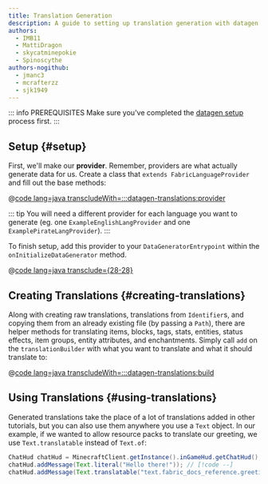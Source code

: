```yaml
---
title: Translation Generation
description: A guide to setting up translation generation with datagen.
authors:
  - IMB11
  - MattiDragon
  - skycatminepokie
  - Spinoscythe
authors-nogithub:
  - jmanc3
  - mcrafterzz
  - sjk1949
---
```


::: info PREREQUISITES
Make sure you've completed the [datagen setup](./setup) process first.
:::

## Setup {#setup}

First, we'll make our **provider**. Remember, providers are what actually generate data for us. Create a class that `extends FabricLanguageProvider` and fill out the base methods:

@[code lang=java transcludeWith=:::datagen-translations:provider](@/reference/1.21.8/src/client/java/com/example/docs/datagen/FabricDocsReferenceEnglishLangProvider.java)

::: tip
You will need a different provider for each language you want to generate (eg. one `ExampleEnglishLangProvider` and one `ExamplePirateLangProvider`).
:::

To finish setup, add this provider to your `DataGeneratorEntrypoint` within the `onInitializeDataGenerator` method.

@[code lang=java transclude={28-28}](@/reference/1.21.8/src/client/java/com/example/docs/datagen/FabricDocsReferenceDataGenerator.java)

## Creating Translations {#creating-translations}

Along with creating raw translations, translations from `Identifier`s, and copying them from an already existing file (by passing a `Path`), there are helper methods for translating items, blocks, tags, stats, entities, status effects, item groups, entity attributes, and enchantments. Simply call `add` on the `translationBuilder` with what you want to translate and what it should translate to:

@[code lang=java transcludeWith=:::datagen-translations:build](@/reference/1.21.8/src/client/java/com/example/docs/datagen/FabricDocsReferenceEnglishLangProvider.java)

## Using Translations {#using-translations}

Generated translations take the place of a lot of translations added in other tutorials, but you can also use them anywhere you use a `Text` object. In our example, if we wanted to allow resource packs to translate our greeting, we use `Text.translatable` instead of `Text.of`:

```java
ChatHud chatHud = MinecraftClient.getInstance().inGameHud.getChatHud();
chatHud.addMessage(Text.literal("Hello there!")); // [!code --]
chatHud.addMessage(Text.translatable("text.fabric_docs_reference.greeting")); // [!code ++]
```
